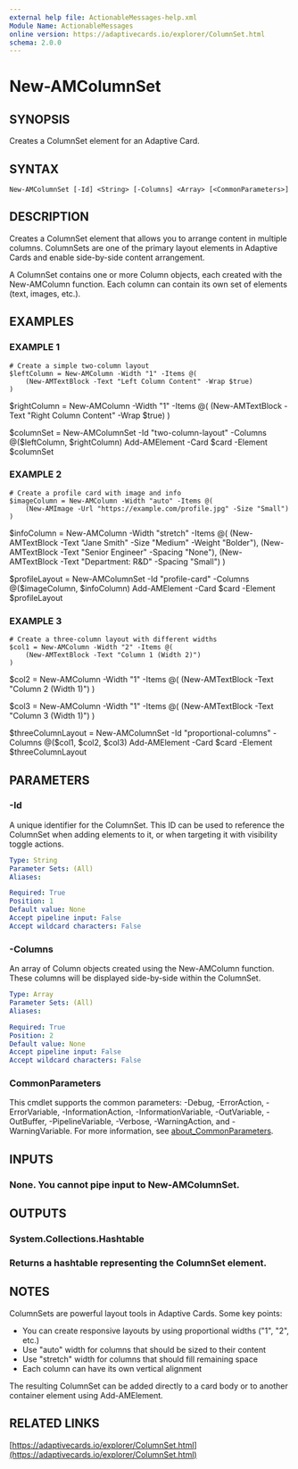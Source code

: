 ```yaml
---
external help file: ActionableMessages-help.xml
Module Name: ActionableMessages
online version: https://adaptivecards.io/explorer/ColumnSet.html
schema: 2.0.0
---
```


# New-AMColumnSet

## SYNOPSIS

Creates a ColumnSet element for an Adaptive Card.

## SYNTAX

```
New-AMColumnSet [-Id] <String> [-Columns] <Array> [<CommonParameters>]
```

## DESCRIPTION

Creates a ColumnSet element that allows you to arrange content in multiple columns.
ColumnSets are one of the primary layout elements in Adaptive Cards and enable
side-by-side content arrangement.

A ColumnSet contains one or more Column objects, each created with the New-AMColumn
function.
Each column can contain its own set of elements (text, images, etc.).

## EXAMPLES

### EXAMPLE 1

```
# Create a simple two-column layout
$leftColumn = New-AMColumn -Width "1" -Items @(
    (New-AMTextBlock -Text "Left Column Content" -Wrap $true)
)
```

$rightColumn = New-AMColumn -Width "1" -Items @(
(New-AMTextBlock -Text "Right Column Content" -Wrap $true)
)

$columnSet = New-AMColumnSet -Id "two-column-layout" -Columns @($leftColumn, $rightColumn)
Add-AMElement -Card $card -Element $columnSet

### EXAMPLE 2

```
# Create a profile card with image and info
$imageColumn = New-AMColumn -Width "auto" -Items @(
    (New-AMImage -Url "https://example.com/profile.jpg" -Size "Small")
)
```

$infoColumn = New-AMColumn -Width "stretch" -Items @(
(New-AMTextBlock -Text "Jane Smith" -Size "Medium" -Weight "Bolder"),
(New-AMTextBlock -Text "Senior Engineer" -Spacing "None"),
(New-AMTextBlock -Text "Department: R&D" -Spacing "Small")
)

$profileLayout = New-AMColumnSet -Id "profile-card" -Columns @($imageColumn, $infoColumn)
Add-AMElement -Card $card -Element $profileLayout

### EXAMPLE 3

```
# Create a three-column layout with different widths
$col1 = New-AMColumn -Width "2" -Items @(
    (New-AMTextBlock -Text "Column 1 (Width 2)")
)
```

$col2 = New-AMColumn -Width "1" -Items @(
(New-AMTextBlock -Text "Column 2 (Width 1)")
)

$col3 = New-AMColumn -Width "1" -Items @(
(New-AMTextBlock -Text "Column 3 (Width 1)")
)

$threeColumnLayout = New-AMColumnSet -Id "proportional-columns" -Columns @($col1, $col2, $col3)
Add-AMElement -Card $card -Element $threeColumnLayout

## PARAMETERS

### -Id

A unique identifier for the ColumnSet.
This ID can be used to reference the ColumnSet
when adding elements to it, or when targeting it with visibility toggle actions.

```yaml
Type: String
Parameter Sets: (All)
Aliases:

Required: True
Position: 1
Default value: None
Accept pipeline input: False
Accept wildcard characters: False
```

### -Columns

An array of Column objects created using the New-AMColumn function.
These columns
will be displayed side-by-side within the ColumnSet.

```yaml
Type: Array
Parameter Sets: (All)
Aliases:

Required: True
Position: 2
Default value: None
Accept pipeline input: False
Accept wildcard characters: False
```

### CommonParameters

This cmdlet supports the common parameters: -Debug, -ErrorAction, -ErrorVariable, -InformationAction, -InformationVariable, -OutVariable, -OutBuffer, -PipelineVariable, -Verbose, -WarningAction, and -WarningVariable. For more information, see [about_CommonParameters](http://go.microsoft.com/fwlink/?LinkID=113216).

## INPUTS

### None. You cannot pipe input to New-AMColumnSet.

## OUTPUTS

### System.Collections.Hashtable

### Returns a hashtable representing the ColumnSet element.

## NOTES

ColumnSets are powerful layout tools in Adaptive Cards.
Some key points:

- You can create responsive layouts by using proportional widths ("1", "2", etc.)
- Use "auto" width for columns that should be sized to their content
- Use "stretch" width for columns that should fill remaining space
- Each column can have its own vertical alignment

The resulting ColumnSet can be added directly to a card body or to another
container element using Add-AMElement.

## RELATED LINKS

[https://adaptivecards.io/explorer/ColumnSet.html](https://adaptivecards.io/explorer/ColumnSet.html)
